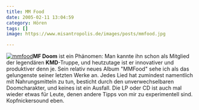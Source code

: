 ```yaml
---
title: MM Food
date: 2005-02-11 13:04:59
category: Hören
tags: []
image: https://www.misantropolis.de/images/posts/mmfood.jpg

---
```


[![](http://www.misantropolis.de/wp-content/uploads/2008/04/mmfood.jpg "mmfood")](http://www.misantropolis.de/wp-content/uploads/2008/04/mmfood.jpg)**MF Doom** ist ein Phänomen: Man kannte ihn schon als Mitglied der legendären **KMD**-Truppe, und heutzutage ist er innovativer und produktiver denn je. Sein relativ neues Album "MMFood" sehe ich als das gelungenste seiner letzten Werke an. Jedes Lied hat zumindest namentlich mit Nahrungsmitteln zu tun, besticht durch den unverwechselbaren Doomcharakter, und keines ist ein Ausfall. Die LP oder CD ist auch mal wieder etwas für Leute, denen andere Tipps von mir zu experimentell sind. Kopfnickersound eben.
